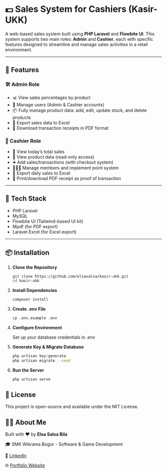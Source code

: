 # 💵 Sales System for Cashiers (Kasir-UKK)

A web-based sales system built using **PHP Laravel** and **Flowbite UI**. This system supports two main roles: **Admin** and **Cashier**, each with specific features designed to streamline and manage sales activities in a retail environment.

---

## 🚀 Features

### 🛠️ Admin Role
- 📊 View sales percentages by product
- 👥 Manage users (Admin & Cashier accounts)
- 📦 Fully manage product data: add, edit, update stock, and delete products
- 📁 Export sales data to Excel
- 🧾 Download transaction receipts in PDF format

### 💼 Cashier Role
- 🧮 View today’s total sales
- 👀 View product data (read-only access)
- ➕ Add sales/transactions (with checkout system)
- 🧑‍🤝‍🧑 Manage members and implement point system
- 📁 Export daily sales to Excel
- 🧾 Print/download PDF receipt as proof of transaction

---

## 🧰 Tech Stack

- PHP Laravel
- MySQL
- Flowbite UI (Tailwind-based UI kit)
- Mpdf (for PDF export)
- Laravel Excel (for Excel export)

---

## 📦 Installation

1. **Clone the Repository**
   ```bash
   git clone https://github.com/elsasalsa/kasir-ukk.git
   cd kasir-ukk
2. **Install Dependencies**
    ```bash
    composer install
3. **Create .env File**
    ```bash
    cp .env.example .env
4. **Configure Environment**

    Set up your database credentials in .env
5. **Generate Key & Migrate Database**
    ```bash
    php artisan key:generate
    php artisan migrate --seed
6. **Run the Server**
    ```bash
    php artisan serve

## 📜 License

This project is open-source and available under the MIT License.

## 🙋‍♀️ About Me

Built with ❤️ by **Elsa Salsa Bila**

🎓 SMK Wikrama Bogor - Software & Game Development

🔗 [LinkedIn](https://www.linkedin.com/in/elsa-salsa)

🌐 [Portfolio Website](https://elsaportfolios.netlify.app/)
